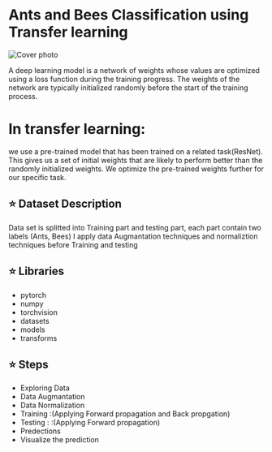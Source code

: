 # Ants and Bees Classification using Transfer learning
![Cover photo](https://imagesvs.oneindia.com/webp/img/2016/01/28-1453966107-ants-honey-bee.jpg)

A deep learning model is a network of weights whose values are optimized using a loss function during the training progress.
The weights of the network are typically initialized randomly before the start of the training process.
# In transfer learning:
we use a pre-trained model that has been trained on a related task(ResNet). This gives us a set of initial weights that are likely to perform better than the randomly initialized weights.
We optimize the pre-trained weights further for our specific task.


## :star: Dataset Description
Data set is splitted into Training part and testing part, each part contain two labels (Ants, Bees)
I apply data Augmantation techniques and normaliztion techniques before Training and testing 

## :star: Libraries 
- pytorch
- numpy
- torchvision
- datasets
- models
- transforms


## :star: Steps
- Exploring Data
- Data Augmantation
- Data Normalization
- Training :(Applying Forward propagation and Back propgation)
- Testing : :(Applying Forward propagation)
- Predections
- Visualize the prediction

